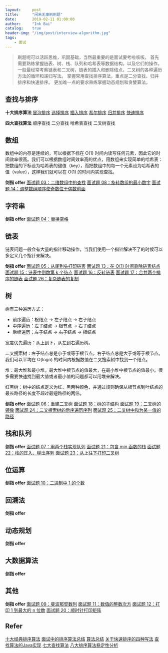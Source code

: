 ```yaml
---
layout:     post
title:      "闲来无事刷刷题"
date:       2019-02-11 01:00:00
author:     "Ink Bai"
catalog:    true
header-img: "/img/post/interview-algorithm.jpg"
tags:
    - 面试
---
```

> 刷题呢可以活跃思维，巩固基础，当然最重要的是面试要考啦咳咳。
首先需要熟练掌握链表、树、栈、队列和哈希表等数据结构，以及它们的操作。
一般最经常考察链表和二叉树，链表的插入和删除结点，二叉树的各种遍历方法的循环和递归写法。
掌握常用查找排序算法，重点是二分查找、归并排序和快速排序。
更加难一点的要求熟练掌握动态规划和贪婪算法。

## 查找与排序
**十大排序算法**
[冒泡排序](http://baixin.ink/2019/01/29/bubble-sort/)
[选择排序](http://baixin.ink/2019/01/29/sellection-sort/)
[插入排序](http://baixin.ink/2019/01/29/insertion-sort/)
[希尔排序](http://baixin.ink/2019/01/29/shell-sort/)
[归并排序](http://baixin.ink/2019/01/29/merge-sort/)
[快速排序](http://baixin.ink/2019/01/29/quick-sort/)

**四大查找算法**
顺序查找
二分查找
哈希表查找
二叉树查找

## 数组
数组中的内存是连续的，可以根据下标在 O(1) 时间内读写任何元素，因此它的时间效率很高。我们可以根据数组时间效率高的优点，用数组来实现简单的哈希表：把数组的下标设为哈希表的键值（key），而把数组中的每一个元素设为哈希表的值（value），这样我们就可以在 O(1) 的时间内实现查找。

**剑指 offer**
[面试题 03：二维数组中的查找](http://baixin.ink/2018/11/23/offer-sword-3/)
[面试题 08：旋转数组的最小数字](http://baixin.ink/2019/01/01/offer-sword-8/)
[面试题 14：调整数组顺序使奇数位于偶数前面](http://baixin.ink/2019/01/08/offer-sword-14/)

## 字符串
**剑指 offer**
[面试题 04：替换空格](http://baixin.ink/2018/11/27/offer-sword-4/)

## 链表
链表问题一般会有大量的指针移动操作，当我们使用一个指针解决不了的时候可以多定义几个指针来解决。

**剑指 offer**
[面试题 05：从尾到头打印链表](http://baixin.ink/2018/11/27/offer-sword-5/)
[面试题 13：在 O(1) 时间删除链表结点](http://baixin.ink/2019/01/08/offer-sword-13/)
[面试题 15：链表中倒数第 k 个结点](http://baixin.ink/2019/01/08/offer-sword-15/)
[面试题 16：反转链表](http://baixin.ink/2019/01/09/offer-sword-16/)
[面试题 17：合并两个排序的链表](http://baixin.ink/2019/01/09/offer-sword-17/)
[面试题 26：复杂链表的复制](http://baixin.ink/2019/03/21/offer-sword-26/)

## 树
树有三种遍历方式：

- 前序遍历：根结点 -> 左子结点 -> 右子结点
- 中序遍历：左子结点 -> 根节点 -> 右子结点
- 后续遍历：左子结点 -> 右子结点 -> 根结点

宽度优先遍历：从上到下，从左到右遍历树。

二叉搜索树：左子结点总是小于或等于根节点，右子结点总是大于或等于根节点。我们可以平均在 O(logn) 的时间内根据数值在二叉搜索树中找到一个结点。

堆：最大堆和最小堆。最大堆中根节点的值最大，在最小堆中根节点的值最小。很多需要快速找到最大值或者最小值的问题都可以用堆来解决。

红黑树：树中的结点定义为红、黑两种颜色，并通过规则确保从根节点到叶结点的最长路径的长度不超过最短路径的两倍。

**剑指 offer**
[面试题 06：重建二叉树](http://baixin.ink/2018/11/29/offer-sword-6/)
[面试题 18：树的子结构](http://baixin.ink/2019/01/10/offer-sword-18/)
[面试题 19：二叉树的镜像](http://baixin.ink/2019/01/10/offer-sword-19/)
[面试题 24：二叉搜索树的后序遍历序列](http://baixin.ink/2019/01/11/offer-sword-24/)
[面试题 25：二叉树中和为某一值的路径](http://baixin.ink/2019/03/11/offer-sword-25/)

## 栈和队列
**剑指 offer**
[面试题 07：用两个栈实现队列](http://baixin.ink/2018/11/29/offer-sword-7/)
[面试题 21：包含 min 函数的栈](http://baixin.ink/2019/01/10/offer-sword-21/)
[面试题 22：栈的压入、弹出序列](http://baixin.ink/2019/01/10/offer-sword-22/)
[面试题 23：从上往下打印二叉树](http://baixin.ink/2019/01/11/offer-sword-23/)

## 位运算
**剑指 offer**
[面试题 10：二进制中 1 的个数](http://baixin.ink/2019/01/07/offer-sword-10/)

## 回溯法
**剑指 offer**

## 动态规划
**剑指 offer**

## 大数据算法
**剑指 offer**

## 其他
**剑指 offer**
[面试题 09：斐波那契数列](http://baixin.ink/2019/01/02/offer-sword-9/)
[面试题 11：数值的整数次方](http://baixin.ink/2019/01/07/offer-sword-11/)
[面试题 12：打印 1 到最大的 n 位数](http://baixin.ink/2019/01/08/offer-sword-12/)
[面试题 20：顺时针打印矩阵](http://baixin.ink/2019/01/10/offer-sword-20/)

## Refer
[十大经典排序算法](https://github.com/hustcc/JS-Sorting-Algorithm)
[面试中的排序算法总结](https://www.cnblogs.com/wxisme/p/5243631.html)
[算法总结](https://www.cnblogs.com/chengxiao/category/880910.html)
[关于快速排序的四种写法](https://segmentfault.com/a/1190000004410119)
[查找算法的Java实现](https://www.jianshu.com/p/b07c69a91535)
[七大查找算法](http://www.cnblogs.com/maybe2030/p/4715035.html)
[八大排序算法稳定性分析](https://zhuanlan.zhihu.com/p/36120420)
